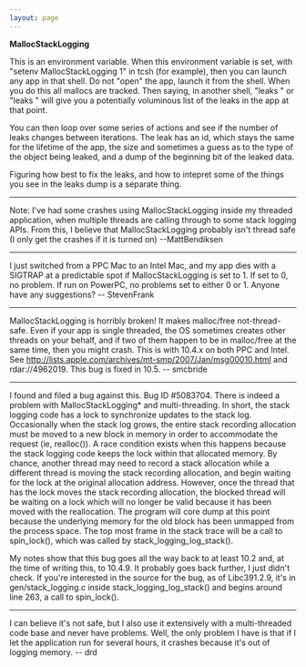 ```yaml
---
layout: page
---
```


**MallocStackLogging**

This is an environment variable. When this environment variable is set, with "setenv MallocStackLogging 1" in tcsh (for example), then you can launch any app in that shell. Do not "open" the app, launch it from the shell. When you do this all mallocs are tracked. Then saying, in another shell, "leaks <name>" or "leaks <pid>" will give you a potentially voluminous list of the leaks in the app at that point.

You can then loop over some series of actions and see if the number of leaks changes between iterations. The leak has an id, which stays the same for the lifetime of the app, the size and sometimes a guess as to the type of the object being leaked, and a dump of the beginning bit of the leaked data.

Figuring how best to fix the leaks, and how to intepret some of the things you see in the leaks dump is a separate thing.

----

Note: I've had some crashes using MallocStackLogging inside my threaded application, when multiple threads are calling through to some stack logging APIs. From this, I believe that MallocStackLogging probably isn't thread safe (I only get the crashes if it is turned on) --MattBendiksen

----

I just switched from a PPC Mac to an Intel Mac, and my app dies with a SIGTRAP at a predictable spot if MallocStackLogging is set to 1.  If set to 0, no problem.  If run on PowerPC, no problems set to either 0 or 1.  Anyone have any suggestions?  -- StevenFrank

----

MallocStackLogging is horribly broken!  It makes malloc/free not-thread-safe.  Even if your app is single threaded, the OS sometimes creates other threads on your behalf, and if two of them happen to be in malloc/free at the same time, then you might crash.  This is with 10.4.x on both PPC and Intel.  See http://lists.apple.com/archives/mt-smp/2007/Jan/msg00010.html and rdar://4962019. This bug is fixed in 10.5. -- smcbride

----

I found and filed a bug against this. Bug ID #5083704. There is indeed a problem with MallocStackLogging* and multi-threading.  In short, the stack logging code has a lock to synchronize updates to the stack log. Occasionally when the stack log grows, the entire stack recording allocation must be moved to a new block in memory in order to accommodate the request (ie, realloc()). A race condition exists when this happens because the stack logging code keeps the lock within that allocated memory. By chance, another thread may need to record a stack allocation while a different thread is moving the stack recording allocation, and begin waiting for the lock at the original allocation address. However, once the thread that has the lock moves the stack recording allocation, the blocked thread will be waiting on a lock which will no longer be valid because it has been moved with the reallocation. The program will core dump at this point because the underlying memory for the old block has been unmapped from the process space. The top most frame in the stack trace will be a call to spin_lock(), which was called by stack_logging_log_stack().

My notes show that this bug goes all the way back to at least 10.2 and, at the time of writing this, to 10.4.9.  It probably goes back further, I just didn't check.  If you're interested in the source for the bug, as of Libc391.2.9, it's in gen/stack_logging.c inside stack_logging_log_stack() and begins around line 263, a call to spin_lock().

----

I can believe it's not safe, but I also use it extensively with a multi-threaded code base and never have problems. Well, the only problem I have is that if I let the application run for several hours, it crashes because it's out of logging memory. -- drd
